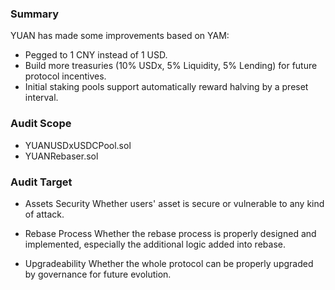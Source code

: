 ### Summary

YUAN has made some improvements based on YAM:

- Pegged to 1 CNY instead of 1 USD.
- Build more treasuries (10% USDx, 5% Liquidity, 5% Lending) for future protocol incentives.
- Initial staking pools support automatically reward halving by a preset interval.

### Audit Scope

- YUANUSDxUSDCPool.sol
- YUANRebaser.sol

### Audit Target

- Assets Security
  Whether users' asset is secure or vulnerable to any kind of attack.

- Rebase Process
  Whether the rebase process is properly designed and implemented, especially the additional logic added into rebase.

- Upgradeability
  Whether the whole protocol can be properly upgraded by governance for future evolution.
